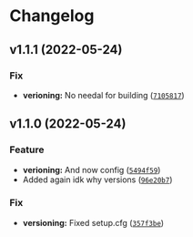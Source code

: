 # Changelog

<!--next-version-placeholder-->

## v1.1.1 (2022-05-24)
### Fix
* **verioning:** No needal for building ([`7105817`](https://github.com/StarNumber12046/FluentModerator/commit/710581782aada08a5203f5e6cfca79a235d6e6e6))

## v1.1.0 (2022-05-24)
### Feature
* **verioning:** And now config ([`5494f59`](https://github.com/StarNumber12046/FluentModerator/commit/5494f590171d0bc35156bdf427fe4d8c2f1b3364))
* Added again idk why versions ([`96e20b7`](https://github.com/StarNumber12046/FluentModerator/commit/96e20b70cfb7e5f64ad862b2a72a7bfba2bcec2c))

### Fix
* **versioning:** Fixed setup.cfg ([`357f3be`](https://github.com/StarNumber12046/FluentModerator/commit/357f3be892fc7fab0d924b36514e7d9ec36e7d2f))
